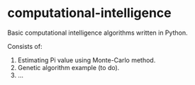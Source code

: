 # computational-intelligence
Basic computational intelligence algorithms written in Python.

Consists of:
1. Estimating Pi value using Monte-Carlo method.
2. Genetic algorithm example (to do).
3. ...
